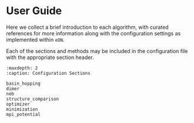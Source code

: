 # User Guide

Here we collect a brief introduction to each algorithm, with curated references
for more information along with the  configuration settings as implemented
within `eON`.

Each of the sections and methods may be included in the configuration file with the appropriate section header.

```{toctree}
:maxdepth: 2
:caption: Configuration Sections

basin_hopping
dimer
neb
structure_comparison
optimizer
minimization
mpi_potential
```
